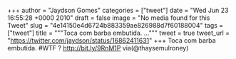 
+++
author = "Jaydson Gomes"
categories = ["tweet"]
date = "Wed Jun 23 16:55:28 +0000 2010"
draft = false
image = "No media found for this Tweet"
slug = "4e14150e4d6724b883359ae826988d7f60188004"
tags = ["tweet"]
title = """Toca com barba embutida. ..."""
tweet = true
tweet_url = "https://twitter.com/jaydson/status/16862411631"
+++
Toca com barba embutida. #WTF ? http://bit.ly/9RnM1P via(@thaysemulroney)
